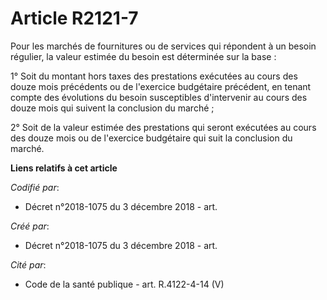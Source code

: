 # Article R2121-7

Pour les marchés de fournitures ou de services qui répondent à un besoin régulier, la valeur estimée du besoin est déterminée
sur la base :

1° Soit du montant hors taxes des prestations exécutées au cours des douze mois précédents ou de l'exercice budgétaire
précédent, en tenant compte des évolutions du besoin susceptibles d'intervenir au cours des douze mois qui suivent la
conclusion du marché ;

2° Soit de la valeur estimée des prestations qui seront exécutées au cours des douze mois ou de l'exercice budgétaire qui
suit la conclusion du marché.

**Liens relatifs à cet article**

_Codifié par_:

  - Décret n°2018-1075 du 3 décembre 2018 - art.

_Créé par_:

  - Décret n°2018-1075 du 3 décembre 2018 - art.

_Cité par_:

  - Code de la santé publique - art. R.4122-4-14 (V)
